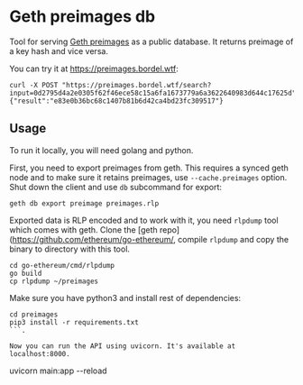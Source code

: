 # Geth preimages db

Tool for serving [Geth preimages](https://geth.ethereum.org/docs/faq#what-is-a-preimage) as a public database. It returns preimage of a key hash and vice versa. 

You can try it at https://preimages.bordel.wtf: 
```
curl -X POST "https://preimages.bordel.wtf/search?input=0d2795d4a2e0305f62f46ece58c15a6fa1673779a6a3622640983d644c17625d"
{"result":"e83e0b36bc68c1407b81b6d42ca4bd23fc309517"}
```

## Usage

To run it locally, you will need golang and python. 

First, you need to export preimages from geth. This requires a synced geth node and to make sure it retains preimages, use `--cache.preimages` option. Shut down the client and use `db` subcommand for export: 

```
geth db export preimage preimages.rlp
```
Exported data is RLP encoded and to work with it, you need `rlpdump` tool which comes with geth. Clone the [geth repo](https://github.com/ethereum/go-ethereum/, compile `rlpdump` and copy the binary to directory with this tool. 

```
cd go-ethereum/cmd/rlpdump
go build
cp rlpdump ~/preimages
```

Make sure you have python3 and install rest of dependencies:

```
cd preimages
pip3 install -r requirements.txt
```. 

Now you can run the API using uvicorn. It's available at localhost:8000. 

```
uvicorn main:app --reload
```
